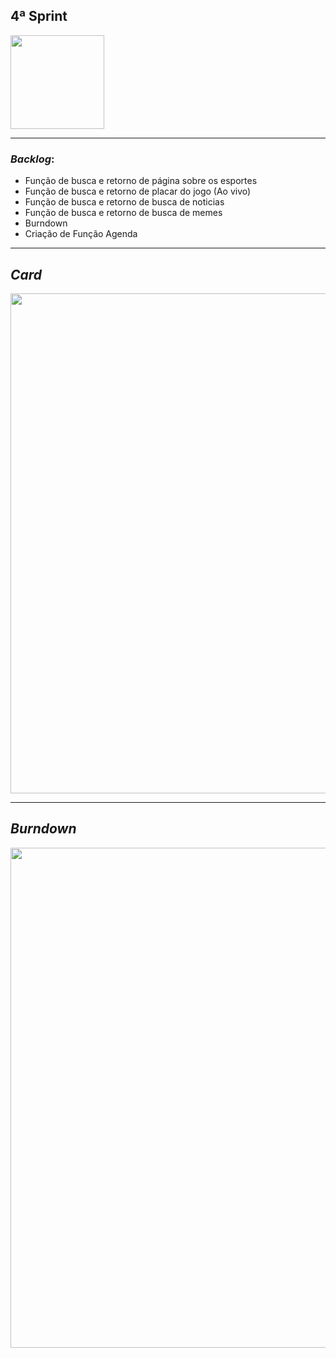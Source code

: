 ## 4ª Sprint

<img src="https://github.com/criskurim/CodeYCode/blob/main/Imagens/logo-removebg-preview.png" width="150px" >

----

### *Backlog*:
- Função de busca e retorno de página sobre os esportes
- Função de busca e retorno de placar do jogo (Ao vivo)
- Função de busca e retorno de busca de noticias
- Função de busca e retorno de busca de memes
- Burndown
- Criação de Função Agenda

----

## *Card* 
<img src="https://github.com/criskurim/CodeYCode/blob/main/Sprints/4ª%20Sprint/Card%204.png" width="800px" >

----

## *Burndown*
<img src='https://github.com/criskurim/CodeYCode/blob/main/Sprints/4ª%20Sprint/BornDown%204ªSprint.png' width='800px'>
